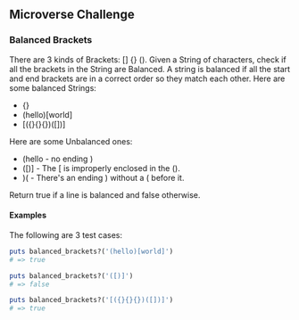 ## Microverse Challenge

### Balanced Brackets

There are 3 kinds of Brackets: [] {} (). Given a String  of characters, check if all the brackets in the String are Balanced. A  string is balanced if all the start and end brackets are in a correct  order so they match each other.
Here are some balanced Strings:

- {}
- (hello)[world]
- [({}{}{})([])]

Here are some Unbalanced ones:

- (hello - no ending )
- ([)] - The [ is improperly enclosed in the ().
- )( - There's an ending ) without a ( before it.

Return true if a line is balanced and false otherwise.

#### Examples

The following are 3 test cases:

```rb
puts balanced_brackets?('(hello)[world]')
# => true

puts balanced_brackets?('([)]')
# => false

puts balanced_brackets?('[({}{}{})([])]')
# => true
```
